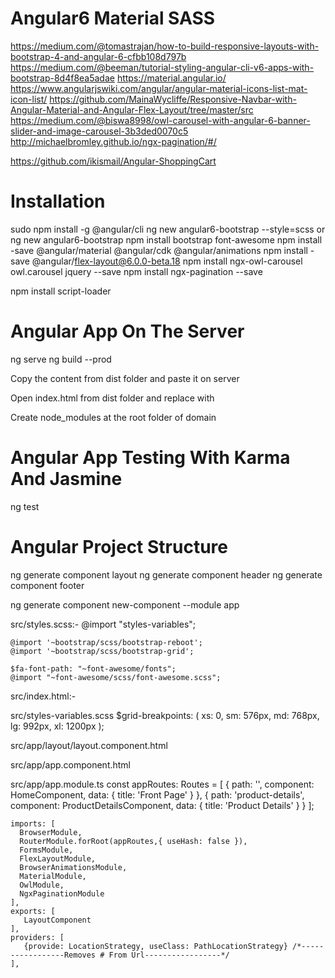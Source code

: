 # Angular6 Material SASS

  https://medium.com/@tomastrajan/how-to-build-responsive-layouts-with-bootstrap-4-and-angular-6-cfbb108d797b
  https://medium.com/@beeman/tutorial-styling-angular-cli-v6-apps-with-bootstrap-8d4f8ea5adae
  https://material.angular.io/
  https://www.angularjswiki.com/angular/angular-material-icons-list-mat-icon-list/
  https://github.com/MainaWycliffe/Responsive-Navbar-with-Angular-Material-and-Angular-Flex-Layout/tree/master/src
  https://medium.com/@biswa8998/owl-carousel-with-angular-6-banner-slider-and-image-carousel-3b3ded0070c5
  http://michaelbromley.github.io/ngx-pagination/#/

  https://github.com/ikismail/Angular-ShoppingCart

# Installation

  sudo npm install -g @angular/cli
  ng new angular6-bootstrap --style=scss or ng new angular6-bootstrap
  npm install bootstrap font-awesome
  npm install -save @angular/material @angular/cdk @angular/animations
  npm install -save @angular/flex-layout@6.0.0-beta.18
  npm install ngx-owl-carousel owl.carousel jquery --save
  npm install ngx-pagination --save

  npm install script-loader

# Angular App On The Server

  ng serve
  ng build --prod

  Copy the content from dist folder and paste it on server

  Open index.html from dist folder and replace <base href="/"> with <base href="/angular-material/">

  Create node_modules at the root folder of domain


# Angular App Testing With Karma And Jasmine

  ng test

# Angular Project Structure

  ng generate component layout
  ng generate component header
  ng generate component footer

  ng generate component new-component --module app


 src/styles.scss:-
    @import "styles-variables";

    @import '~bootstrap/scss/bootstrap-reboot';
    @import '~bootstrap/scss/bootstrap-grid';

    $fa-font-path: "~font-awesome/fonts";
    @import "~font-awesome/scss/font-awesome.scss";

src/index.html:-
   <link href="https://fonts.googleapis.com/icon?family=Material+Icons" rel="stylesheet">

src/styles-variables.scss
   $grid-breakpoints: (
     xs: 0,
     sm: 576px,
     md: 768px,
     lg: 992px,
     xl: 1200px
   );

 src/app/layout/layout.component.html
   <app-header></app-header>

   <ng-content></ng-content>

   <app-footer></app-footer>

 src/app/app.component.html
   <app-layout>
	<router-outlet></router-outlet>
   </app-layout>

 src/app/app.module.ts
    const appRoutes: Routes = [
      {
        path: '',
        component: HomeComponent,
        data: { title: 'Front Page' }
      },
      {
        path: 'product-details',
        component: ProductDetailsComponent,
        data: { title: 'Product Details' }
      }
    ];

    imports: [
      BrowserModule,
      RouterModule.forRoot(appRoutes,{ useHash: false }),
      FormsModule,
      FlexLayoutModule,
      BrowserAnimationsModule,
      MaterialModule,
      OwlModule,
      NgxPaginationModule
    ],
    exports: [
       LayoutComponent
    ],
    providers: [
       {provide: LocationStrategy, useClass: PathLocationStrategy} /*-----------------Removes # From Url-----------------*/
    ],

